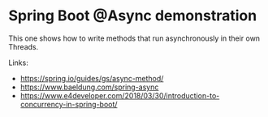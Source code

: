 Spring Boot @Async demonstration
================================

This one shows how to write methods that run asynchronously in their own Threads.

Links:
* https://spring.io/guides/gs/async-method/
* https://www.baeldung.com/spring-async
* https://www.e4developer.com/2018/03/30/introduction-to-concurrency-in-spring-boot/
